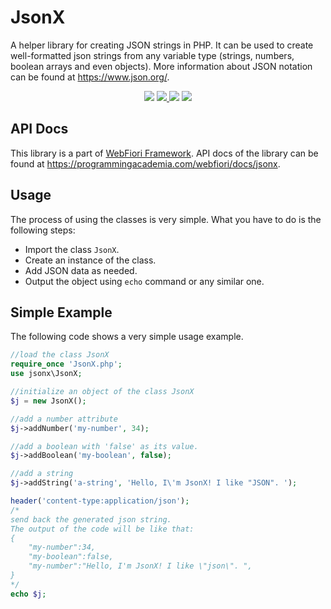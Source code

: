 # JsonX

A helper library for creating JSON strings in PHP. It can be used to create well-formatted json strings from any variable type (strings, numbers, boolean arrays and even objects). More information about JSON notation can be found at https://www.json.org/.

<p align="center">
  <a href="https://travis-ci.org/usernane/jsonx"><img src="https://travis-ci.org/usernane/jsonx.svg?branch=master"></a>
  <a href="https://codecov.io/gh/usernane/jsonx">
    <img src="https://codecov.io/gh/usernane/jsonx/branch/master/graph/badge.svg" />
  </a>
  <img src="https://img.shields.io/packagist/dt/webfiori/jsonx?color=light-green">
  <a href="https://paypal.me/IbrahimBinAlshikh">
    <img src="https://img.shields.io/endpoint.svg?url=https%3A%2F%2Fprogrammingacademia.com%2Fwebfiori%2Fapis%2Fshields-get-dontate-badget">
  </a>
</p>

## API Docs
This library is a part of <a href="https://github.com/usernane/webfiori">WebFiori Framework</a>. API docs of the library can be found at https://programmingacademia.com/webfiori/docs/jsonx.
## Usage
The process of using the classes is very simple. What you have to do is the following steps:

  * Import the class `JsonX`.
  * Create an instance of the class.
  * Add JSON data as needed.
  * Output the object using `echo` command or any similar one.
  
## Simple Example
The following code shows a very simple usage example.

```php
//load the class JsonX
require_once 'JsonX.php';
use jsonx\JsonX;

//initialize an object of the class JsonX
$j = new JsonX();

//add a number attribute
$j->addNumber('my-number', 34);

//add a boolean with 'false' as its value. 
$j->addBoolean('my-boolean', false);

//add a string
$j->addString('a-string', 'Hello, I\'m JsonX! I like "JSON". ');

header('content-type:application/json');
/*
send back the generated json string.
The output of the code will be like that:
{
    "my-number":34,
    "my-boolean":false,
    "my-number":"Hello, I'm JsonX! I like \"json\". ",
}
*/
echo $j;
```
